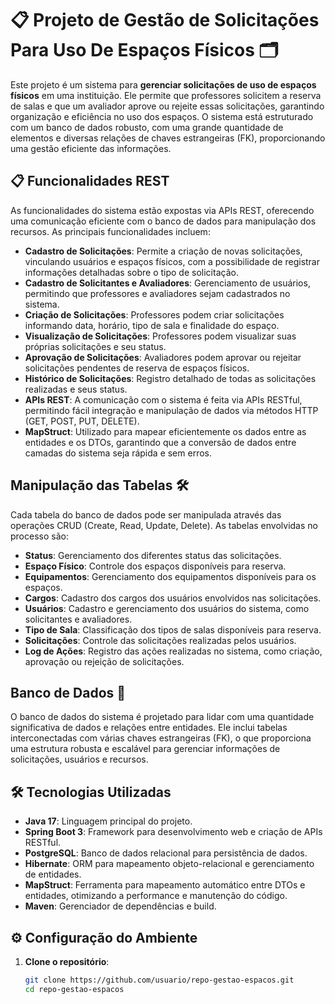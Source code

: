 # 📋 Projeto de Gestão de Solicitações Para Uso De Espaços Físicos 🗂️

Este projeto é um sistema para **gerenciar solicitações de uso de espaços físicos** em uma instituição. Ele permite que professores solicitem a reserva de salas e que um avaliador aprove ou rejeite essas solicitações, garantindo organização e eficiência no uso dos espaços. O sistema está estruturado com um banco de dados robusto, com uma grande quantidade de elementos e diversas relações de chaves estrangeiras (FK), proporcionando uma gestão eficiente das informações.

## 📋 Funcionalidades REST

As funcionalidades do sistema estão expostas via APIs REST, oferecendo uma comunicação eficiente com o banco de dados para manipulação dos recursos. As principais funcionalidades incluem:

- **Cadastro de Solicitações**: Permite a criação de novas solicitações, vinculando usuários e espaços físicos, com a possibilidade de registrar informações detalhadas sobre o tipo de solicitação.
- **Cadastro de Solicitantes e Avaliadores**: Gerenciamento de usuários, permitindo que professores e avaliadores sejam cadastrados no sistema.
- **Criação de Solicitações**: Professores podem criar solicitações informando data, horário, tipo de sala e finalidade do espaço.
- **Visualização de Solicitações**: Professores podem visualizar suas próprias solicitações e seu status.
- **Aprovação de Solicitações**: Avaliadores podem aprovar ou rejeitar solicitações pendentes de reserva de espaços físicos.
- **Histórico de Solicitações**: Registro detalhado de todas as solicitações realizadas e seus status.
- **APIs REST**: A comunicação com o sistema é feita via APIs RESTful, permitindo fácil integração e manipulação de dados via métodos HTTP (GET, POST, PUT, DELETE).
- **MapStruct**: Utilizado para mapear eficientemente os dados entre as entidades e os DTOs, garantindo que a conversão de dados entre camadas do sistema seja rápida e sem erros.

## Manipulação das Tabelas 🛠️
Cada tabela do banco de dados pode ser manipulada através das operações CRUD (Create, Read, Update, Delete). As tabelas envolvidas no processo são:

- **Status**: Gerenciamento dos diferentes status das solicitações.
- **Espaço Físico**: Controle dos espaços disponíveis para reserva.
- **Equipamentos**: Gerenciamento dos equipamentos disponíveis para os espaços.
- **Cargos**: Cadastro dos cargos dos usuários envolvidos nas solicitações.
- **Usuários**: Cadastro e gerenciamento dos usuários do sistema, como solicitantes e avaliadores.
- **Tipo de Sala**: Classificação dos tipos de salas disponíveis para reserva.
- **Solicitações**: Controle das solicitações realizadas pelos usuários.
- **Log de Ações**: Registro das ações realizadas no sistema, como criação, aprovação ou rejeição de solicitações.

## Banco de Dados 💾
O banco de dados do sistema é projetado para lidar com uma quantidade significativa de dados e relações entre entidades. Ele inclui tabelas interconectadas com várias chaves estrangeiras (FK), o que proporciona uma estrutura robusta e escalável para gerenciar informações de solicitações, usuários e recursos.
  
## 🛠️ Tecnologias Utilizadas

- **Java 17**: Linguagem principal do projeto.
- **Spring Boot 3**: Framework para desenvolvimento web e criação de APIs RESTful.
- **PostgreSQL**: Banco de dados relacional para persistência de dados.
- **Hibernate**: ORM para mapeamento objeto-relacional e gerenciamento de entidades.
- **MapStruct**: Ferramenta para mapeamento automático entre DTOs e entidades, otimizando a performance e manutenção do código.
- **Maven**: Gerenciador de dependências e build.

## ⚙️ Configuração do Ambiente

1. **Clone o repositório**:
   ```bash
   git clone https://github.com/usuario/repo-gestao-espacos.git
   cd repo-gestao-espacos
